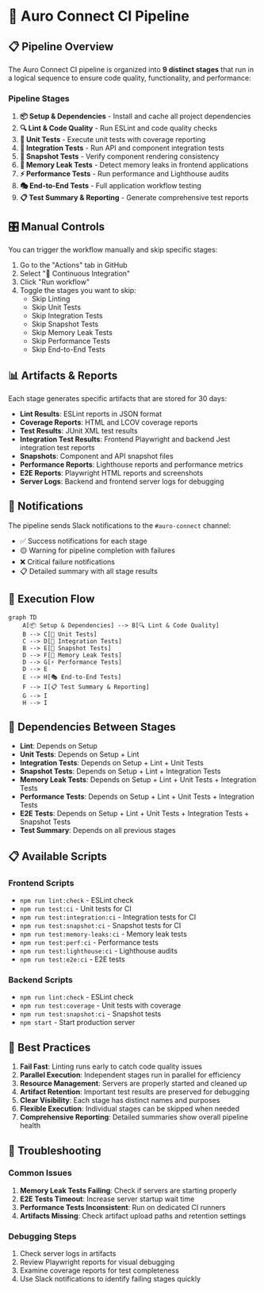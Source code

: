 # 🔄 Auro Connect CI Pipeline

## 📋 Pipeline Overview

The Auro Connect CI pipeline is organized into **9 distinct stages** that run in a logical sequence to ensure code quality, functionality, and performance:

### Pipeline Stages

1. **📦 Setup & Dependencies** - Install and cache all project dependencies
2. **🔍 Lint & Code Quality** - Run ESLint and code quality checks
3. **🧪 Unit Tests** - Execute unit tests with coverage reporting
4. **🔗 Integration Tests** - Run API and component integration tests
5. **📸 Snapshot Tests** - Verify component rendering consistency
6. **🧠 Memory Leak Tests** - Detect memory leaks in frontend applications
7. **⚡ Performance Tests** - Run performance and Lighthouse audits
8. **🎭 End-to-End Tests** - Full application workflow testing
9. **📋 Test Summary & Reporting** - Generate comprehensive test reports

## 🎛️ Manual Controls

You can trigger the workflow manually and skip specific stages:

1. Go to the "Actions" tab in GitHub
2. Select "🔄 Continuous Integration"
3. Click "Run workflow"
4. Toggle the stages you want to skip:
   - Skip Linting
   - Skip Unit Tests
   - Skip Integration Tests
   - Skip Snapshot Tests
   - Skip Memory Leak Tests
   - Skip Performance Tests
   - Skip End-to-End Tests

## 📊 Artifacts & Reports

Each stage generates specific artifacts that are stored for 30 days:

- **Lint Results**: ESLint reports in JSON format
- **Coverage Reports**: HTML and LCOV coverage reports
- **Test Results**: JUnit XML test results
- **Integration Test Results**: Frontend Playwright and backend Jest integration test reports
- **Snapshots**: Component and API snapshot files
- **Performance Reports**: Lighthouse reports and performance metrics
- **E2E Reports**: Playwright HTML reports and screenshots
- **Server Logs**: Backend and frontend server logs for debugging

## 🔔 Notifications

The pipeline sends Slack notifications to the `#auro-connect` channel:

- ✅ Success notifications for each stage
- 🟡 Warning for pipeline completion with failures
- ❌ Critical failure notifications
- 📋 Detailed summary with all stage results

## 🚀 Execution Flow

```mermaid
graph TD
    A[📦 Setup & Dependencies] --> B[🔍 Lint & Code Quality]
    B --> C[🧪 Unit Tests]
    C --> D[🔗 Integration Tests]
    B --> E[📸 Snapshot Tests]
    D --> F[🧠 Memory Leak Tests]
    D --> G[⚡ Performance Tests]
    D --> E
    E --> H[🎭 End-to-End Tests]
    F --> I[📋 Test Summary & Reporting]
    G --> I
    H --> I
```

## 🔧 Dependencies Between Stages

- **Lint**: Depends on Setup
- **Unit Tests**: Depends on Setup + Lint
- **Integration Tests**: Depends on Setup + Lint + Unit Tests
- **Snapshot Tests**: Depends on Setup + Lint + Integration Tests
- **Memory Leak Tests**: Depends on Setup + Lint + Unit Tests + Integration Tests
- **Performance Tests**: Depends on Setup + Lint + Unit Tests + Integration Tests
- **E2E Tests**: Depends on Setup + Lint + Unit Tests + Integration Tests + Snapshot Tests
- **Test Summary**: Depends on all previous stages

## 📋 Available Scripts

### Frontend Scripts
- `npm run lint:check` - ESLint check
- `npm run test:ci` - Unit tests for CI
- `npm run test:integration:ci` - Integration tests for CI
- `npm run test:snapshot:ci` - Snapshot tests for CI
- `npm run test:memory-leaks:ci` - Memory leak tests
- `npm run test:perf:ci` - Performance tests
- `npm run test:lighthouse:ci` - Lighthouse audits
- `npm run test:e2e:ci` - E2E tests

### Backend Scripts
- `npm run lint:check` - ESLint check
- `npm run test:coverage` - Unit tests with coverage
- `npm run test:snapshot:ci` - Snapshot tests
- `npm start` - Start production server

## 🎯 Best Practices

1. **Fail Fast**: Linting runs early to catch code quality issues
2. **Parallel Execution**: Independent stages run in parallel for efficiency
3. **Resource Management**: Servers are properly started and cleaned up
4. **Artifact Retention**: Important test results are preserved for debugging
5. **Clear Visibility**: Each stage has distinct names and purposes
6. **Flexible Execution**: Individual stages can be skipped when needed
7. **Comprehensive Reporting**: Detailed summaries show overall pipeline health

## 🐛 Troubleshooting

### Common Issues
1. **Memory Leak Tests Failing**: Check if servers are starting properly
2. **E2E Tests Timeout**: Increase server startup wait time
3. **Performance Tests Inconsistent**: Run on dedicated CI runners
4. **Artifacts Missing**: Check artifact upload paths and retention settings

### Debugging Steps
1. Check server logs in artifacts
2. Review Playwright reports for visual debugging
3. Examine coverage reports for test completeness
4. Use Slack notifications to identify failing stages quickly 